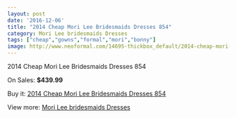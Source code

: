 ```yaml
---
layout: post
date: '2016-12-06'
title: "2014 Cheap Mori Lee Bridesmaids Dresses 854"
category: Mori Lee bridesmaids Dresses
tags: ["cheap","gowns","formal","mori","bonny"]
image: http://www.neoformal.com/14695-thickbox_default/2014-cheap-mori-lee-bridesmaids-dresses-854.jpg
---
```

2014 Cheap Mori Lee Bridesmaids Dresses 854

On Sales: **$439.99**
<a href="https://www.neoformal.com/en/mori-lee-bridesmaids-dresses-2014/5027-2014-cheap-mori-lee-bridesmaids-dresses-854.html"><amp-img layout="responsive" width="600" height="600" src="//www.neoformal.com/14695-thickbox_default/2014-cheap-mori-lee-bridesmaids-dresses-854.jpg" alt="2014 Cheap Mori Lee Bridesmaids Dresses 854 0" /></a>
<a href="https://www.neoformal.com/en/mori-lee-bridesmaids-dresses-2014/5027-2014-cheap-mori-lee-bridesmaids-dresses-854.html"><amp-img layout="responsive" width="600" height="600" src="//www.neoformal.com/14698-thickbox_default/2014-cheap-mori-lee-bridesmaids-dresses-854.jpg" alt="2014 Cheap Mori Lee Bridesmaids Dresses 854 1" /></a>
<a href="https://www.neoformal.com/en/mori-lee-bridesmaids-dresses-2014/5027-2014-cheap-mori-lee-bridesmaids-dresses-854.html"><amp-img layout="responsive" width="600" height="600" src="//www.neoformal.com/14697-thickbox_default/2014-cheap-mori-lee-bridesmaids-dresses-854.jpg" alt="2014 Cheap Mori Lee Bridesmaids Dresses 854 2" /></a>
<a href="https://www.neoformal.com/en/mori-lee-bridesmaids-dresses-2014/5027-2014-cheap-mori-lee-bridesmaids-dresses-854.html"><amp-img layout="responsive" width="600" height="600" src="//www.neoformal.com/14696-thickbox_default/2014-cheap-mori-lee-bridesmaids-dresses-854.jpg" alt="2014 Cheap Mori Lee Bridesmaids Dresses 854 3" /></a>

Buy it: [2014 Cheap Mori Lee Bridesmaids Dresses 854](https://www.neoformal.com/en/mori-lee-bridesmaids-dresses-2014/5027-2014-cheap-mori-lee-bridesmaids-dresses-854.html "2014 Cheap Mori Lee Bridesmaids Dresses 854")

View more: [Mori Lee bridesmaids Dresses](https://www.neoformal.com/en/61-mori-lee-bridesmaids-dresses-2014 "Mori Lee bridesmaids Dresses")